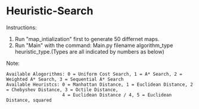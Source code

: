 # Heuristic-Search
Instructions:
  1. Run "map_intialization" first to generate 50 differnet maps.
  2. Run "Main" with the command: Main.py filename algorithm_type heuristic_type.(Types are all indicated by numbers as below)
 
 Note:
 
    Available Alogorithms: 0 = Uniform Cost Search, 1 = A* Search, 2 = Weighted A* Search, 3 = Sequential A* Search
    Available Heuristcs: 0 = Manhattan Distance, 1 = Euclidean Distance, 2 = Chebyshev Distance, 3 = Octile Distance, 
                         4 = Euclidean Distance / 4, 5 = Euclidean Distance, squared
